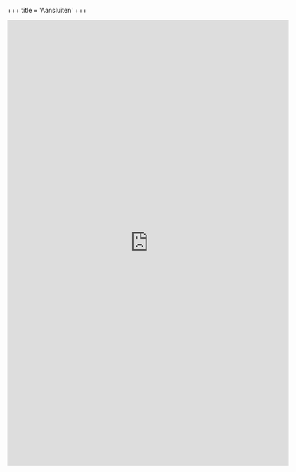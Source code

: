 +++
title = 'Aansluiten'
+++

<iframe src="https://docs.google.com/forms/d/e/1FAIpQLSekG07KPxMl0oL7BdpAn4SQkgyahMGAXqDlPI7cF2GdyjIiuA/viewform?embedded=true" width="640" height="1012" frameborder="0" marginheight="0" marginwidth="0">Loading…</iframe>